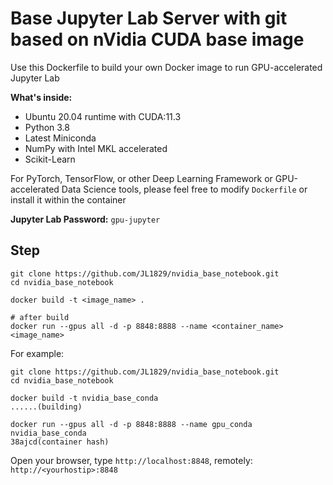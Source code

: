 # Base Jupyter Lab Server with git based on nVidia CUDA base image

Use this Dockerfile to build your own Docker image to run GPU-accelerated Jupyter Lab

**What's inside:**

* Ubuntu 20.04 runtime with CUDA:11.3
* Python 3.8
* Latest Miniconda
* NumPy with Intel MKL accelerated
* Scikit-Learn

For PyTorch, TensorFlow, or other Deep Learning Framework or GPU-accelerated Data Science tools, please feel free to modify `Dockerfile` or install it within the container


**Jupyter Lab Password:**
`gpu-jupyter`

## Step
```shell
git clone https://github.com/JL1829/nvidia_base_notebook.git
cd nvidia_base_notebook

docker build -t <image_name> .

# after build
docker run --gpus all -d -p 8848:8888 --name <container_name> <image_name>
```

For example:

```shell
git clone https://github.com/JL1829/nvidia_base_notebook.git
cd nvidia_base_notebook

docker build -t nvidia_base_conda
......(building)

docker run --gpus all -d -p 8848:8888 --name gpu_conda nvidia_base_conda
38ajcd(container hash)
```

Open your browser, type `http://localhost:8848`, remotely: `http://<yourhostip>:8848`
